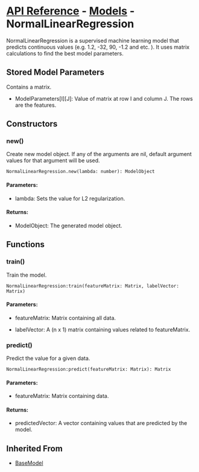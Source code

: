 # [API Reference](../../API.md) - [Models](../Models.md) - NormalLinearRegression

NormalLinearRegression is a supervised machine learning model that predicts continuous values (e.g. 1.2, -32, 90, -1.2 and etc. ). It uses matrix calculations to find the best model parameters.

## Stored Model Parameters

Contains a matrix.  

* ModelParameters[I][J]: Value of matrix at row I and column J. The rows are the features.

## Constructors

### new()

Create new model object. If any of the arguments are nil, default argument values for that argument will be used.

```
NormalLinearRegression.new(lambda: number): ModelObject
```

#### Parameters:

* lambda: Sets the value for L2 regularization.

#### Returns:

* ModelObject: The generated model object.

## Functions

### train()

Train the model.

```
NormalLinearRegression:train(featureMatrix: Matrix, labelVector: Matrix)
```

#### Parameters:

* featureMatrix: Matrix containing all data.

* labelVector: A (n x 1) matrix containing values related to featureMatrix.

### predict()

Predict the value for a given data.

```
NormalLinearRegression:predict(featureMatrix: Matrix): Matrix
```

#### Parameters:

* featureMatrix: Matrix containing data.

#### Returns:

* predictedVector: A vector containing values that are predicted by the model.

## Inherited From

* [BaseModel](BaseModel.md)
